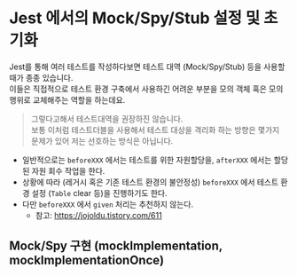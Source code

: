 # Jest 에서의 Mock/Spy/Stub 설정 및 초기화

Jest를 통해 여러 테스트를 작성하다보면 테스트 대역 (Mock/Spy/Stub) 등을 사용할때가 종종 있습니다.  
이들은 직접적으로 테스트 환경 구축에서 사용하긴 어려운 부분을 모의 객체 혹은 모의 행위로 교체해주는 역할을 하는데요.  

> 그렇다고해서 테스트대역을 권장하진 않습니다.  
> 보통 이처럼 테스트더블을 사용해서 테스트 대상을 격리화 하는 방향은 몇가지 문제가 있어 저는 선호하는 방식은 아닙니다.




* 일반적으로는 `beforeXXX` 에서는 테스트를 위한 자원할당을, `afterXXX` 에서는 할당된 자원 회수 작업을 한다.
* 상황에 따라 (레거시 혹은 기존 테스트 환경의 불안정성) `beforeXXX` 에서 테스트 환경 설정 (`Table` clear 등)을 진행하기도 한다.
* 다만 `beforeXXX` 에서 `given` 처리는 추천하지 않는다.
  * 참고: https://jojoldu.tistory.com/611


## Mock/Spy 구현 (mockImplementation, mockImplementationOnce)



